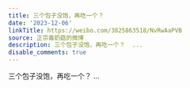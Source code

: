 ```yaml
---
title: 三个包子没饱，再吃一个？
date: '2023-12-06'
linkTitle: https://weibo.com/3825863518/NvRwAaPVB
source: 正宗毒奶菇的微博
description: 三个包子没饱，再吃一个？  ...
disable_comments: true
---
```

三个包子没饱，再吃一个？  ...
